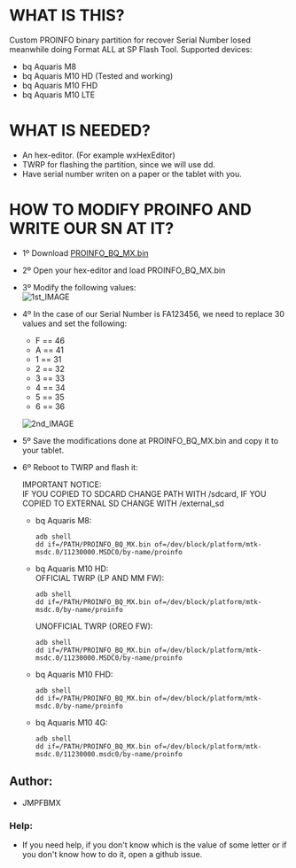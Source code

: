 WHAT IS THIS?
=============

Custom PROINFO binary partition for recover Serial Number losed meanwhile doing Format ALL at SP Flash Tool. Supported devices:
 * bq Aquaris M8
 * bq Aquaris M10 HD (Tested and working)
 * bq Aquaris M10 FHD
 * bq Aquaris M10 LTE

WHAT IS NEEDED?
===============

 * An hex-editor. (For example wxHexEditor)
 * TWRP for flashing the partition, since we will use dd.
 * Have serial number writen on a paper or the tablet with you.

HOW TO MODIFY PROINFO AND WRITE OUR SN AT IT?
=============================================

 - 1º Download <a href="https://raw.githubusercontent.com/jmpfbmx/proinfo_bq_Aquaris_MX_Tablets/master/PROINFO_BQ_MX.bin">PROINFO_BQ_MX.bin</a>

 - 2º Open your hex-editor and load PROINFO_BQ_MX.bin

 - 3º Modify the following values:<br>
   ![1st_IMAGE](https://i.imgur.com/5FPglKA.jpeg)

 - 4º In the case of our Serial Number is FA123456, we need to replace 30 values and set the following:
   * F == 46
   * A == 41
   * 1 == 31
   * 2 == 32
   * 3 == 33
   * 4 == 34
   * 5 == 35
   * 6 == 36<br>

    ![2nd_IMAGE](https://i.imgur.com/priDwnZ.png)

 - 5º Save the modifications done at PROINFO_BQ_MX.bin and copy it to your tablet.
 
 - 6º Reboot to TWRP and flash it:

   IMPORTANT NOTICE:<br>
     IF YOU COPIED TO SDCARD CHANGE PATH WITH /sdcard, IF YOU COPIED TO EXTERNAL SD CHANGE <PATH> WITH /external_sd

   * bq Aquaris M8:<br>
        ```
        adb shell
        dd if=/PATH/PROINFO_BQ_MX.bin of=/dev/block/platform/mtk-msdc.0/11230000.MSDC0/by-name/proinfo
        ```

   * bq Aquaris M10 HD:<br>
      OFFICIAL TWRP (LP AND MM FW):<br>
        ```
        adb shell
        dd if=/PATH/PROINFO_BQ_MX.bin of=/dev/block/platform/mtk-msdc.0/by-name/proinfo
        ```

      UNOFFICIAL TWRP (OREO FW):<br>
        ```
        adb shell
        dd if=/PATH/PROINFO_BQ_MX.bin of=/dev/block/platform/mtk-msdc.0/11230000.MSDC0/by-name/proinfo
        ```

   * bq Aquaris M10 FHD:<br>
        ```
        adb shell
        dd if=/PATH/PROINFO_BQ_MX.bin of=/dev/block/platform/mtk-msdc.0/by-name/proinfo
        ```

   * bq Aquaris M10 4G:<br>
        ```
        adb shell
        dd if=/PATH/PROINFO_BQ_MX.bin of=/dev/block/platform/mtk-msdc.0/11230000.msdc0/by-name/proinfo
        ```

## Author:
 - JMPFBMX

### Help:
 * If you need help, if you don't know which is the value of some letter or if you don't know how to do it, open a github issue.
